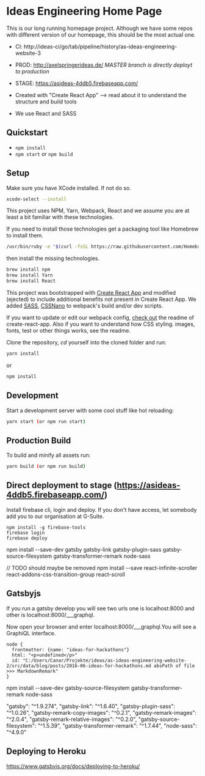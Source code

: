 # Ideas Engineering Home Page

This is our long running homepage project. Although we have some repos with different version of our homepage, this should be the most actual one.

* CI: http://ideas-ci/go/tab/pipeline/history/as-ideas-engineering-website-3
* PROD: http://axelspringerideas.de/ _*MASTER branch is directly deployt to production*_
* STAGE: https://asideas-4ddb5.firebaseapp.com/

* Created with "Create React App" --> read about it to understand the structure and build tools
* We use React and SASS

## Quickstart

* ``npm install``
* ``npm start`` or ``npm build``


## Setup

Make sure you have XCode installed. If not do so.
```bash
xcode-select --install
```
This project uses NPM, Yarn, Webpack, React and we assume you are at least a bit familiar with these technologies.

If you need to install those technologies get a packaging tool like Homebrew to install them.
```bash
/usr/bin/ruby -e "$(curl -fsSL https://raw.githubusercontent.com/Homebrew/install/master/install)"
```
then install the missing technologies.
```bash
brew install npm
brew install Yarn
brew install React
```

This project was bootstrapped with [Create React App](https://github.com/facebookincubator/create-react-app) and modified (ejected) to include additional benefits not present in Create React App. We added [SASS](https://medium.com/front-end-hacking/how-to-add-sass-or-scss-to-create-react-app-c303dae4b5bc), [CSSNano](http://cssnano.co/) to webpack's build and/or dev scripts.

If you want to update or edit our webpack config, [check out](https://github.com/facebookincubator/create-react-app/blob/master/packages/react-scripts/template/README.md) the readme of create-react-app. Also if you want to understand how CSS styling. images, fonts, test or other things works, see the readme.

Clone the repository, _cd_ yourself into the cloned folder and run:

```bash
yarn install
```

or 

```bash
npm install
```

## Development

Start a development server with some cool stuff like hot reloading:

```bash
yarn start (or npm run start)
```

## Production Build

To build and minify all assets run:

```bash
yarn build (or npm run build)
```

## Direct deployment to stage (https://asideas-4ddb5.firebaseapp.com/)

Install firebase cli, login and deploy. If you don't have access, let somebody add you to our organisation at G-Suite.

```
npm install -g firebase-tools
firebase login
firebase deploy
```


npm install --save-dev gatsby gatsby-link gatsby-plugin-sass gatsby-source-filesystem gatsby-transformer-remark node-sass

// TODO should maybe be removed
npm install --save react-infinite-scroller react-addons-css-transition-group react-scroll

## Gatsbyjs

If you run a gatsby develop you will see two urls one is localhost:8000
and other is localhost:8000/___graphql.

Now open your browser and enter localhost:8000/___graphql.You will see a GraphiQL interface.

```
node {
  frontmatter: {name: "ideas-for-hackathons"}
  html: "<p>undefined</p>"
  id: "C:/Users/Canar/Projekte/ideas/as-ideas-engineering-website-2/src/data/blog/posts/2016-06-ideas-for-hackathons.md absPath of file >>> MarkdownRemark"
}
```
npm install --save-dev gatsby-source-filesystem gatsby-transformer-remark node-sass

 "gatsby": "^1.9.274",
    "gatsby-link": "^1.6.40",
    "gatsby-plugin-sass": "^1.0.26",
    "gatsby-remark-copy-images": "^0.2.1",
    "gatsby-remark-images": "^2.0.4",
    "gatsby-remark-relative-images": "^0.2.0",
    "gatsby-source-filesystem": "^1.5.39",
    "gatsby-transformer-remark": "^1.7.44",
    "node-sass": "^4.9.0"

## Deploying to Heroku

https://www.gatsbyjs.org/docs/deploying-to-heroku/
